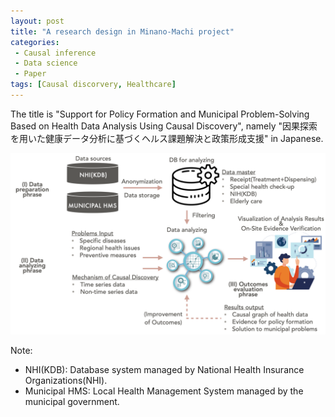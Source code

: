 ```yaml
---
layout: post
title: "A research design in Minano-Machi project"
categories:
 - Causal inference
 - Data science
 - Paper
tags: [Causal discorvery, Healthcare]
---
```


The title is "Support for Policy Formation and Municipal Problem-Solving Based on Health Data Analysis Using Causal Discovery", namely "因果探索を用いた健康データ分析に基づくヘルス課題解決と政策形成支援" in Japanese.

<!--more-->

![Causal discovery in Minano-Machi project](/assets/images/20230109_Causal_Discovery_MinanoMachi.png)

Note:
- NHI(KDB): Database system managed by National Health Insurance Organizations(NHI).
- Municipal HMS: Local Health Management System managed by the municipal government.
